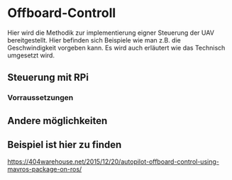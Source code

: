 # Offboard-Controll
Hier wird die Methodik zur implementierung eigner Steuerung der UAV bereitgestellt. Hier befinden sich Beispiele wie man z.B. die Geschwindigkeit vorgeben kann. Es wird auch erläutert wie das Technisch umgesetzt wird.
## Steuerung mit RPi
### Vorraussetzungen
## Andere möglichkeiten
## Beispiel ist hier zu finden 
https://404warehouse.net/2015/12/20/autopilot-offboard-control-using-mavros-package-on-ros/
